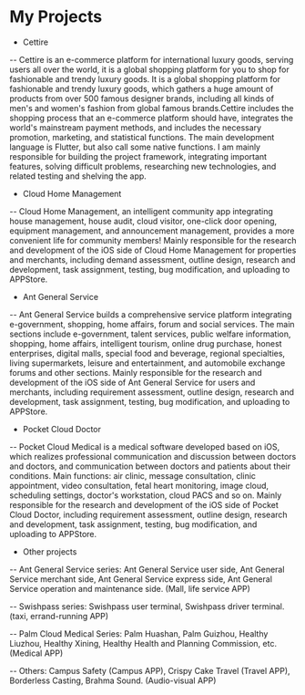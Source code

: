 # My Projects

- Cettire

-- Cettire is an e-commerce platform for international luxury goods, serving users all over the world, it is a global shopping platform for you to shop for fashionable and trendy luxury goods. It is a global shopping platform for fashionable and trendy luxury goods, which gathers a huge amount of products from over 500 famous designer brands, including all kinds of men's and women's fashion from global famous brands.Cettire includes the shopping process that an e-commerce platform should have, integrates the world's mainstream payment methods, and includes the necessary promotion, marketing, and statistical functions.
The main development language is Flutter, but also call some native functions.
I am mainly responsible for building the project framework, integrating important features, solving difficult problems, researching new technologies, and related testing and shelving the app.

- Cloud Home Management

-- Cloud Home Management, an intelligent community app integrating house management, house audit, cloud visitor, one-click door opening, equipment management, and announcement management, provides a more convenient life for community members!
Mainly responsible for the research and development of the iOS side of Cloud Home Management for properties and merchants, including demand assessment, outline design, research and development, task assignment, testing, bug modification, and uploading to APPStore.

- Ant General Service

-- Ant General Service builds a comprehensive service platform integrating e-government, shopping, home affairs, forum and social services. The main sections include e-government, talent services, public welfare information, shopping, home affairs, intelligent tourism, online drug purchase, honest enterprises, digital malls, special food and beverage, regional specialties, living supermarkets, leisure and entertainment, and automobile exchange forums and other sections.
Mainly responsible for the research and development of the iOS side of Ant General Service for users and merchants, including requirement assessment, outline design, research and development, task assignment, testing, bug modification, and uploading to APPStore.

- Pocket Cloud Doctor

-- Pocket Cloud Medical is a medical software developed based on iOS, which realizes professional communication and discussion between doctors and doctors, and communication between doctors and patients about their conditions. Main functions: air clinic, message consultation, clinic appointment, video consultation, fetal heart monitoring, image cloud, scheduling settings, doctor's workstation, cloud PACS and so on.
Mainly responsible for the research and development of the iOS side of Pocket Cloud Doctor, including requirement assessment, outline design, research and development, task assignment, testing, bug modification, and uploading to APPStore.

- Other projects

-- Ant General Service series: Ant General Service user side, Ant General Service merchant side, Ant General Service express side, Ant General Service operation and maintenance side. (Mall, life service APP)

-- Swishpass series: Swishpass user terminal, Swishpass driver terminal. (taxi, errand-running APP)

-- Palm Cloud Medical Series: Palm Huashan, Palm Guizhou, Healthy Liuzhou, Healthy Xining, Healthy Health and Planning Commission, etc. (Medical APP)

-- Others: Campus Safety (Campus APP), Crispy Cake Travel (Travel APP), Borderless Casting, Brahma Sound. (Audio-visual APP)
